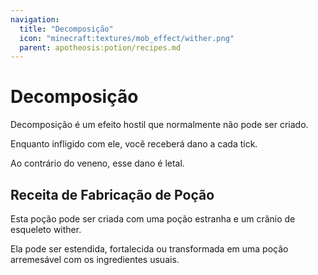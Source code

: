 ```yaml
---
navigation:
  title: "Decomposição"
  icon: "minecraft:textures/mob_effect/wither.png"
  parent: apotheosis:potion/recipes.md
---
```


# Decomposição

<Color id="red">Decomposição</Color> é um efeito hostil que normalmente não pode ser criado.

Enquanto infligido com ele, você receberá dano a cada tick.

Ao contrário do veneno, esse dano é letal.

## Receita de Fabricação de Poção

<ItemImage id="minecraft:wither_skeleton_skull" />

Esta poção pode ser criada com uma poção estranha e um crânio de esqueleto wither.

Ela pode ser estendida, fortalecida ou transformada em uma poção arremesável com os ingredientes usuais.

